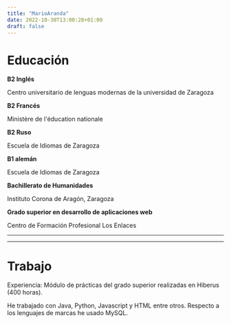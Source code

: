 ```yaml
---
title: "MarioAranda"
date: 2022-10-30T13:00:28+01:00
draft: false
---
```


# Educación

**B2 Inglés**

Centro universitario de lenguas modernas de la universidad de Zaragoza

**B2 Francés**

Ministère de l'éducation nationale

**B2 Ruso**

Escuela de Idiomas de Zaragoza

**B1 alemán**

Escuela de Idiomas de Zaragoza

**Bachillerato de Humanidades**

Instituto Corona de Aragón, Zaragoza

**Grado superior en desarrollo de aplicaciones web**

Centro de Formación Profesional Los Enlaces

---
---

# Trabajo

Experiencia: Módulo de prácticas del grado superior realizadas en Hiberus (400 horas).

He trabajado con Java, Python, Javascript y HTML entre otros. Respecto a los lenguajes de marcas he usado MySQL. 
